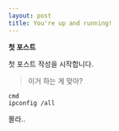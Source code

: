 ```yaml
---
layout: post
title: You're up and running!
---
```


**첫 포스트**

첫 포스트 작성을 시작합니다.

> 이거 하는 게 맞아?

    cmd
    ipconfig /all

몰라..

